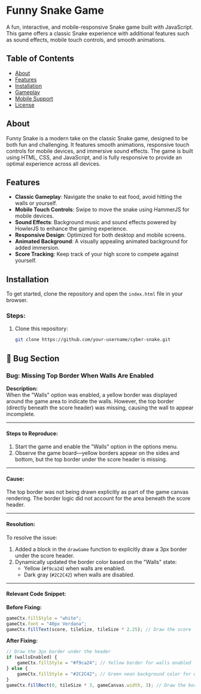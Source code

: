 # Funny Snake Game

A fun, interactive, and mobile-responsive Snake game built with JavaScript. This game offers a classic Snake experience with additional features such as sound effects, mobile touch controls, and smooth animations.

## Table of Contents

- [About](#about)
- [Features](#features)
- [Installation](#installation)
- [Gameplay](#gameplay)
- [Mobile Support](#mobile-support)
- [License](#license)

## About

Funny Snake is a modern take on the classic Snake game, designed to be both fun and challenging. It features smooth animations, responsive touch controls for mobile devices, and immersive sound effects. The game is built using HTML, CSS, and JavaScript, and is fully responsive to provide an optimal experience across all devices.

## Features

- **Classic Gameplay**: Navigate the snake to eat food, avoid hitting the walls or yourself.
- **Mobile Touch Controls**: Swipe to move the snake using HammerJS for mobile devices.
- **Sound Effects**: Background music and sound effects powered by HowlerJS to enhance the gaming experience.
- **Responsive Design**: Optimized for both desktop and mobile screens.
- **Animated Background**: A visually appealing animated background for added immersion.
- **Score Tracking**: Keep track of your high score to compete against yourself.

## Installation

To get started, clone the repository and open the `index.html` file in your browser.

### Steps:

1. Clone this repository:
   ```bash
   git clone https://github.com/your-username/cyber-snake.git


## 🐛 Bug Section

### Bug: Missing Top Border When Walls Are Enabled
**Description:**  
When the "Walls" option was enabled, a yellow border was displayed around the game area to indicate the walls. However, the top border (directly beneath the score header) was missing, causing the wall to appear incomplete.

---

#### Steps to Reproduce:
1. Start the game and enable the "Walls" option in the options menu.
2. Observe the game board—yellow borders appear on the sides and bottom, but the top border under the score header is missing.

---

#### Cause:
The top border was not being drawn explicitly as part of the game canvas rendering. The border logic did not account for the area beneath the score header.

---

#### Resolution:
To resolve the issue:
1. Added a block in the `drawGame` function to explicitly draw a 3px border under the score header.
2. Dynamically updated the border color based on the "Walls" state:
   - Yellow (`#f9ca24`) when walls are enabled.
   - Dark gray (`#2C2C42`) when walls are disabled.

---

#### Relevant Code Snippet:
**Before Fixing:**
```javascript
gameCtx.fillStyle = "white";
gameCtx.font = "40px Verdana";
gameCtx.fillText(score, tileSize, tileSize * 2.25); // Draw the score
```

**After Fixing:**
```javascript
// Draw the 3px border under the header
if (wallsEnabled) {
    gameCtx.fillStyle = "#f9ca24"; // Yellow border for walls enabled
} else {
    gameCtx.fillStyle = "#2C2C42"; // Green neon background color for walls disabled
}
gameCtx.fillRect(0, tileSize * 3, gameCanvas.width, 3); // Draw the border
```